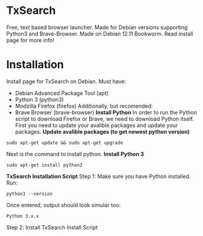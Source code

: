 # TxSearch
Free, text based browser launcher. Made for Debian versions supporting Python3 and Brave-Browser. Made on Debian 12.11 Bookworm. Read install page for more info!
# Installation
Install page for TxSearch on Debian. Must have:
- Debian Advanced Package Tool (apt)
- Python 3 (python3)
- Modzilla Firefox (firefox)
Additionally, but recomended:
- Brave Browser (brave-browser)
**Install Python**
  In order to run the Python script to download Firefox or Brave, we need to download Python itself. First you need to update your avalible packages and update your packages.
**Update avalible packages (to get newest python version)**
```
sudo apt-get update && sudo apt-get upgrade
```
Next is the command to install python.
**Install Python 3**
```
sudo apt-get install python3
```
**TxSearch Installation Script**
Step 1: Make sure you have Python installed. Run:
```
python3 --version
```
Once entered, output should look simular too:
```
Python 3.x.x
```
Step 2: Install TxSearch Install Script
